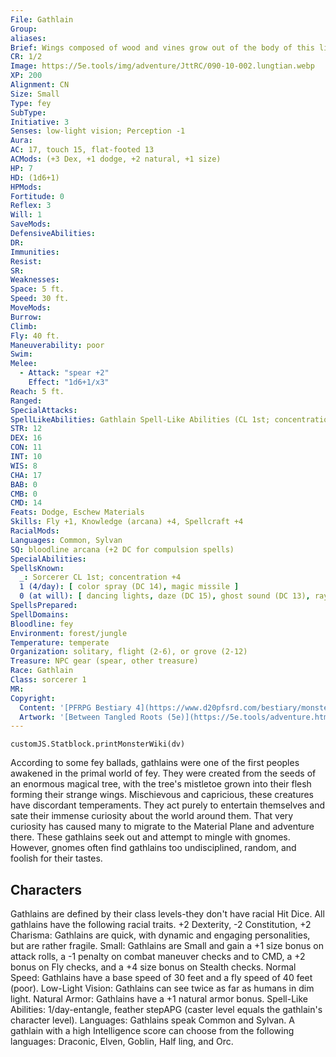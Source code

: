 ```yaml
---
File: Gathlain
Group: 
aliases: 
Brief: Wings composed of wood and vines grow out of the body of this lithesome fey.
CR: 1/2
Image: https://5e.tools/img/adventure/JttRC/090-10-002.lungtian.webp
XP: 200
Alignment: CN
Size: Small
Type: fey
SubType: 
Initiative: 3
Senses: low-light vision; Perception -1
Aura: 
AC: 17, touch 15, flat-footed 13
ACMods: (+3 Dex, +1 dodge, +2 natural, +1 size)
HP: 7
HD: (1d6+1)
HPMods: 
Fortitude: 0
Reflex: 3
Will: 1
SaveMods: 
DefensiveAbilities: 
DR: 
Immunities: 
Resist: 
SR: 
Weaknesses: 
Space: 5 ft.
Speed: 30 ft.
MoveMods: 
Burrow: 
Climb: 
Fly: 40 ft.
Maneuverability: poor
Swim: 
Melee: 
  - Attack: "spear +2"
    Effect: "1d6+1/x3"
Reach: 5 ft.
Ranged: 
SpecialAttacks: 
SpellLikeAbilities: Gathlain Spell-Like Abilities (CL 1st; concentration +4)  1/day-entangle, feather stepAPG   Bloodline Spell-Like Abilities (CL 1st; concentration +4)  6/day-laughing touch
STR: 12
DEX: 16
CON: 11
INT: 10
WIS: 8
CHA: 17
BAB: 0
CMB: 0
CMD: 14
Feats: Dodge, Eschew Materials
Skills: Fly +1, Knowledge (arcana) +4, Spellcraft +4
RacialMods: 
Languages: Common, Sylvan
SQ: bloodline arcana (+2 DC for compulsion spells)
SpecialAbilities: 
SpellsKnown:
  _: Sorcerer CL 1st; concentration +4
  1 (4/day): [ color spray (DC 14), magic missile ]
  0 (at will): [ dancing lights, daze (DC 15), ghost sound (DC 13), ray of frost ]
SpellsPrepared: 
SpellDomains: 
Bloodline: fey
Environment: forest/jungle
Temperature: temperate
Organization: solitary, flight (2-6), or grove (2-12)
Treasure: NPC gear (spear, other treasure)
Race: Gathlain
Class: sorcerer 1
MR: 
Copyright:
  Content: '[PFRPG Bestiary 4](https://www.d20pfsrd.com/bestiary/monster-listings/fey/gathlain/)'
  Artwork: '[Between Tangled Roots (5e)](https://5e.tools/adventure.html#jttrc,10)'
---
```

```dataviewjs
customJS.Statblock.printMonsterWiki(dv)
```
According to some fey ballads, gathlains were one of the first peoples awakened in the primal world of fey. They were created from the seeds of an enormous magical tree, with the tree's mistletoe grown into their flesh forming their strange wings. Mischievous and capricious, these creatures have discordant temperaments. They act purely to entertain themselves and sate their immense curiosity about the world around them. That very curiosity has caused many to migrate to the Material Plane and adventure there. These gathlains seek out and attempt to mingle with gnomes. However, gnomes often find gathlains too undisciplined, random, and foolish for their tastes.

## Characters

Gathlains are defined by their class levels-they don't have racial Hit Dice. All gathlains have the following racial traits.  +2 Dexterity, -2 Constitution, +2 Charisma: Gathlains are quick, with dynamic and engaging personalities, but are rather fragile.  Small: Gathlains are Small and gain a +1 size bonus on attack rolls, a -1 penalty on combat maneuver checks and to CMD, a +2 bonus on Fly checks, and a +4 size bonus on Stealth checks.  Normal Speed: Gathlains have a base speed of 30 feet and a fly speed of 40 feet (poor).  Low-Light Vision: Gathlains can see twice as far as humans in dim light.  Natural Armor: Gathlains have a +1 natural armor bonus.  Spell-Like Abilities: 1/day-entangle, feather stepAPG (caster level equals the gathlain's character level).  Languages: Gathlains speak Common and Sylvan. A gathlain with a high Intelligence score can choose from the following languages: Draconic, Elven, Goblin, Half ling, and Orc.
